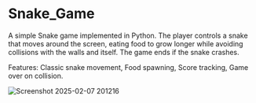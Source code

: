 # Snake_Game
A simple Snake game implemented in Python. The player controls a snake that moves around the screen, eating food to grow longer while avoiding collisions with the walls and itself. The game ends if the snake crashes.

Features:
Classic snake movement, 
Food spawning,
Score tracking,
Game over on collision.

![Screenshot 2025-02-07 201216](https://github.com/user-attachments/assets/e7ef06f6-51f4-4ec5-9282-f5cb342c6315)
